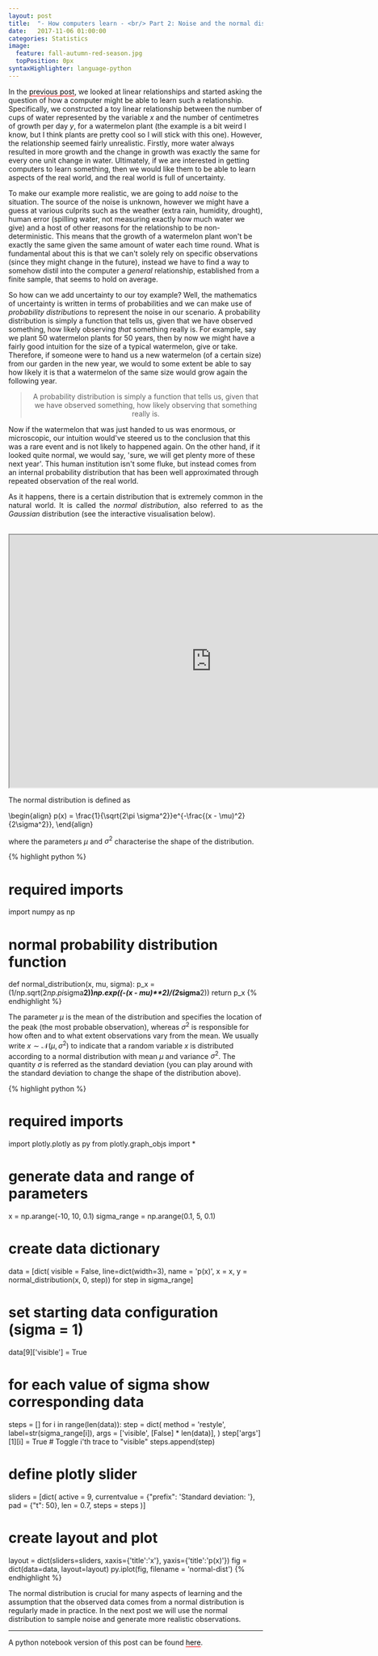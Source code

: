 ```yaml
---
layout: post
title:  "- How computers learn - <br/> Part 2: Noise and the normal distribution"
date:   2017-11-06 01:00:00
categories: Statistics
image:
  feature: fall-autumn-red-season.jpg
  topPosition: 0px
syntaxHighlighter: language-python
---
```


<p align='justify'>

In the <a href="{{ page.previous.url }}" style="text-decoration: none; border-bottom: 1px solid #ff0000; color: #000000;">previous post</a>, we looked at linear relationships and started asking the question of how a computer might be able to learn such a relationship. Specifically, we constructed a toy linear relationship between the number of cups of water represented by the variable $x$ and the number of centimetres of growth per day $y$, for a watermelon plant (the example is a bit weird I know, but I think plants are pretty cool so I will stick with this one). However, the relationship seemed fairly unrealistic. Firstly, more water always resulted in more growth and the change in growth was exactly the same for every one unit change in water.  Ultimately, if we are interested in getting computers to learn something, then we would like them to be able to learn aspects of the real world, and the real world is full of uncertainty. 

</p>

<p align='justify'>

To make our example more realistic, we are going to add <i>noise</i> to the situation. The source of the noise is unknown, however we might have a guess at various culprits such as the weather (extra rain, humidity, drought), human error (spilling water, not measuring exactly how much water we give) and a host of other reasons for the relationship to be non-deterministic. This means that the growth of a watermelon plant won't be exactly the same given the same amount of water each time round. What is fundamental about this is that we can't solely rely on specific observations (since they might change in the future), instead we have to find a way to somehow distil into the computer a <i>general</i> relationship, established from a finite sample, that seems to hold on average.

</p>

<p align='justify'>

So how can we add uncertainty to our toy example? Well, the mathematics of uncertainty is written in terms of probabilities and we can make use of <i>probability distributions</i> to represent the noise in our scenario. A probability distribution is simply a function that tells us, given that we have observed something, how likely observing <i>that</i> something really is. For example, say we plant $50$ watermelon plants for $50$ years, then by now we might have a fairly good intuition for the size of a typical watermelon, give or take. Therefore, if someone were to hand us a new watermelon (of a certain size) from our garden in the new year, we would to some extent be able to say how likely it is that a watermelon of the same size would grow again the following year. 

</p>

<center>
<blockquote class="u--startsWithDoubleQuote">A probability distribution is simply a function that tells us, given that we have observed something, how likely observing that something really is.</blockquote>
</center>


<p align="justify">

Now if the watermelon that was just handed to us was enormous, or microscopic, our intuition would've steered us to the conclusion that this was a rare event and is not likely to happened again. On the other hand, if it looked quite normal, we would say, 'sure, we will get plenty more of these next year'. This human institution isn't some fluke, but instead comes from an internal probability distribution that has been well approximated through repeated observation of the real world. 

</p>

<p align='justify'>
As it happens, there is a certain distribution that is extremely common in the natural world. It is called the <i>normal distribution</i>, also referred to as the <i>Gaussian</i> distribution (see the interactive visualisation below).
</p>

<br>

<center>
	<iframe src="https://plot.ly/~arnup/2.embed?showlink=false" seamless="seamless" scrolling="no" width="800px" height="500px"></iframe>	
</center>

<p>
The normal distribution is defined as

\begin{align}
    p(x) = \frac{1}{\sqrt{2\pi \sigma^2}}e^{-\frac{(x - \mu)^2}{2\sigma^2}},
\end{align}

where the parameters $\mu$ and $\sigma^2$ characterise the shape of the distribution. 
</p>

{% highlight python %}
# required imports
import numpy as np

# normal probability distribution function
def normal_distribution(x, mu, sigma):
    p_x = (1/np.sqrt(2*np.pi*sigma**2))*np.exp((-(x - mu)**2)/(2*sigma**2))
    return p_x
{% endhighlight %}

<p align="justify">

The parameter $\mu$ is the mean of the distribution and specifies the location of the peak (the most probable observation), whereas $\sigma^2$ is responsible for how often and to what extent observations vary from the mean. We usually write $x \sim \mathcal{N}(\mu, \sigma^2)$ to indicate that a random variable $x$ is distributed according to a normal distribution with mean $\mu$ and variance $\sigma^2$. The quantity $\sigma$ is referred as the standard deviation (you can play around with the standard deviation to change the shape of the distribution above).

</p>

{% highlight python %}
# required imports
import plotly.plotly as py
from plotly.graph_objs import *

# generate data and range of parameters
x = np.arange(-10, 10, 0.1)
sigma_range = np.arange(0.1, 5, 0.1)

# create data dictionary
data = [dict(
        visible = False,
        line=dict(width=3),
        name = 'p(x)',
        x = x,
        y = normal_distribution(x, 0, step)) for step in sigma_range]

# set starting data configuration (sigma = 1)
data[9]['visible'] = True

# for each value of sigma show corresponding data
steps = []
for i in range(len(data)):
    step = dict(
        method = 'restyle',
        label=str(sigma_range[i]),
        args = ['visible', [False] * len(data)],
    )
    step['args'][1][i] = True # Toggle i'th trace to "visible"
    steps.append(step)

# define plotly slider
sliders = [dict(
    active = 9,
    currentvalue = {"prefix": 'Standard deviation: '},
    pad = {"t": 50},
    len = 0.7,
    steps = steps
)]

# create layout and plot
layout = dict(sliders=sliders, xaxis={'title':'x'}, yaxis={'title':'p(x)'})
fig = dict(data=data, layout=layout)
py.iplot(fig, filename = 'normal-dist')
{% endhighlight %}

<p align="justify">
	
The normal distribution is crucial for many aspects of learning and the assumption that the observed data comes from a normal distribution is regularly made in practice. In the next post we will use the normal distribution to sample noise and generate more realistic observations.  

</p>

<hr>

<p>
A python notebook version of this post can be found <a href="https://github.com/arnupretorius/blog/blob/master/How%20computers%20learn/2_noise_and_normal_distribution/17_11_09_noise_and_normal_distribution.ipynb" style="text-decoration: none; border-bottom: 1px solid #ff0000; color: #000000;">here</a>.
</p>

